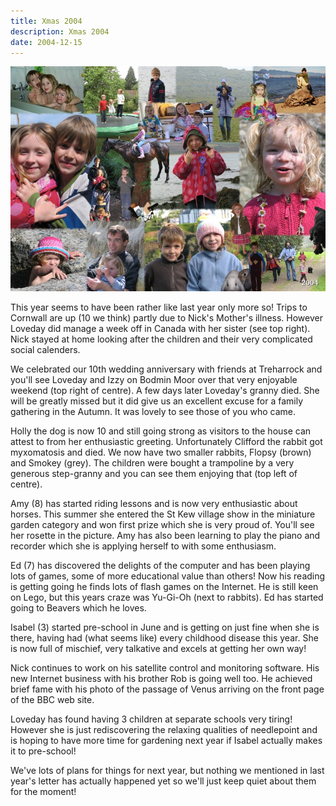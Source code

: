 ```yaml
---
title: Xmas 2004
description: Xmas 2004
date: 2004-12-15
---
```



<a href="large.jpg"><img src="small.jpg" alt="[Xmas 2004]" class="center" /></a>

<p>This year seems to have been rather like last year only more so!
Trips to Cornwall are up (10 we think) partly due to Nick's Mother's
illness.  However Loveday did manage a week off in Canada with her
sister (see top right).  Nick stayed at home looking after the
children and their very complicated social calenders.</p>

<p>We celebrated our 10th wedding anniversary with friends at Treharrock
and you'll see Loveday and Izzy on Bodmin Moor over that very
enjoyable weekend (top right of centre).  A few days later Loveday's
granny died.  She will be greatly missed but it did give us an
excellent excuse for a family gathering in the Autumn.  It was lovely
to see those of you who came.</p>

<p>Holly the dog is now 10 and still going strong as visitors to the
house can attest to from her enthusiastic greeting.  Unfortunately
Clifford the rabbit got myxomatosis and died.  We now have two smaller
rabbits, Flopsy (brown) and Smokey (grey).  The children were bought a
trampoline by a very generous step-granny and you can see them
enjoying that (top left of centre).</p>

<p>Amy (8) has started riding lessons and is now very enthusiastic about
horses. This summer she entered the St Kew village show in the
miniature garden category and won first prize which she is very proud
of. You'll see her rosette in the picture. Amy has also been learning
to play the piano and recorder which she is applying herself to with
some enthusiasm.</p>

<p>Ed (7) has discovered the delights of the computer and has been
playing lots of games, some of more educational value than others!
Now his reading is getting going he finds lots of flash games on the
Internet.  He is still keen on Lego, but this years craze was Yu-Gi-Oh
(next to rabbits).  Ed has started going to Beavers which he loves.</p>

<p>Isabel (3) started pre-school in June and is getting on just fine when
she is there, having had (what seems like) every childhood disease
this year.  She is now full of mischief, very talkative and excels at
getting her own way!</p>

<p>Nick continues to work on his satellite control and monitoring
software.  His new Internet business with his brother Rob is going
well too. He achieved brief fame with his photo of the passage of
Venus arriving on the front page of the BBC web site.</p>

<p>Loveday has found having 3 children at separate schools very tiring!
However she is just rediscovering the relaxing qualities of
needlepoint and is hoping to have more time for gardening next year if
Isabel actually makes it to pre-school!</p>

<p>We've lots of plans for things for next year, but nothing we mentioned
in last year's letter has actually happened yet so we'll just keep
quiet about them for the moment!</p>
